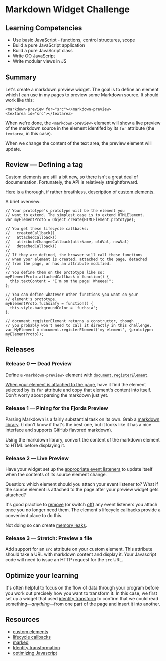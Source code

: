 # Markdown Widget Challenge

## Learning Competencies

* Use basic JavaScript - functions, control structures, scope
* Build a pure JavaScript application
* Build a pure JavaScript class
* Write OO JavaScript
* Write modular views in JS

## Summary

Let's create a markdown preview widget. The goal is to define an element
which I can use in my pages to preview some Markdown source. It should
work like this:

    <markdown-preview for="src"></markdown-preview>
    <textarea id="src"></textarea>  

When we're done, the `<markdown-preview>` element will show a live preview
of the markdown source in the element identifed by its `for` attribute (the
`textarea`, in this case).

When we change the content of the text area, the preview element will update.

## Review — Defining a tag

Custom elements are still a bit new, so there isn't a great
deal of documentation. Fortunately, the API is relatively
straightforward.

[Here][custom elements] is a thorough, if rather breathless, description of
[custom elements][].

A brief overview:

    // Your prototype's prototype will be the element you
    // want to extend. The simplest case is to extend HTMLElement.
    var myElementProto = Object.create(HTMLElement.prototype);

    // You get these lifecycle callbacks:
    //   createdCallback()
    //   attachedCallback()
    //   attributeChangedCallback(attrName, oldVal, newVal)
    //   detachedCallback()
    //
    // If they are defined, the browser will call these functions
    // when your element is created, attached to the page, detached
    // from the page, or has an attribute modified.
    //
    // You define them on the prototype like so:
    myElementProto.attachedCallback = function() {
      this.textContent = "I'm on the page! Wheeee!";
    };

    // You can define whatever other functions you want on your
    // element's prototype.
    myElementProto.fuchsiafy = function() {
      this.style.backgroundColor = 'fuchsia';
    };

    // document.registerElement returns a constructor, though
    // you probably won't need to call it directly in this challenge.
    var MyElement = document.registerElement('my-element', {prototype: myElementProto});


## Releases

### Release 0 — Dead Preview

Define a `<markdown-preview>` element with
[`document.registerElement`](http://www.html5rocks.com/en/tutorials/webcomponents/customelements/).

[When your element is attached to the page][lifecycle callbacks], have it find the element selected by
its `for` attribute and copy that element's content into itself. Don't worry about
parsing the markdown just yet.

### Release 1 — Pining for the Fjords Preview

Parsing Markdown is a fairly substantial task on its own. Grab a
[markdown library][marked]. (I don't know if that's the best one, but it looks
like it has a nice interface and supports GitHub flavored markdown).

Using the markdown library, convert the content of the markdown element to
HTML before displaying it.

### Release 2 — Live Preview

Have your widget set up the
[appropriate event listeners](https://developer.mozilla.org/en-US/docs/Web/Events/input)
to update itself when the contents of its source element change.

Question: which element should you attach your event listener to? What if the source element is attached to the page after your preview widget gets attached?

It's good practice to
[remove](https://developer.mozilla.org/en-US/docs/Web/API/EventTarget/removeEventListener)
(or switch [off](https://api.jquery.com/off/)) any event listeners you attach once you no
longer need them. The element's lifecycle callbacks provide a convenient place to do
this.

Not doing so can create [memory leaks][].

### Release 3 — Stretch: Preview a file

Add support for an `src` attribute on your custom element. This attribute should
take a URL with markdown content and display it. Your Javascript code will need to issue an HTTP request for the `src` URL.

## Optimize your learning

It's often helpful to focus on the flow of data through your program before
you work out precisely how you want to transform it. In this case, we
first set up a widget that used [identity transform][identity] to confirm that
we could read something—*anything*—from one part of the page and insert it
into another.

## Resources

* [custom elements][]
* [lifecycle callbacks][]
* [marked][]
* [Identity transformation][identity]
* [optimizing Javascript][memory leaks]

[custom elements]: http://www.html5rocks.com/en/tutorials/webcomponents/customelements/
[lifecycle callbacks]: http://www.html5rocks.com/en/tutorials/webcomponents/customelements/#lifecycle
[marked]: https://github.com/chjj/marked
[identity]: http://en.wikipedia.org/wiki/Identity_transform
[memory leaks]: https://developers.google.com/speed/articles/optimizing-javascript
